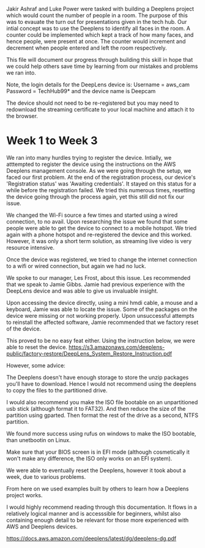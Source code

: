 Jakir Ashraf and Luke Power were tasked with building a Deeplens project which would count the number of people in a room. 
The purpose of this was to evauate the turn out for presentations given in the tech hub. Our intial concept was to use the Deeplens to identify all faces in the room. A counter could be implemented which kept a track of how many faces, and hence people, were present at once. The counter would increment and decrement when people entered and left the room respectively.

This file will document our progress through building this skill in hope that we could help others save time by learning from our mistakes and problems we ran into.

Note, the login details for the DeepLens device is:
Username = aws_cam
Password = TechHub99*
and the device name is Deepcam

The device should not need to be re-registered but you may need to redownload the streaming certificate to your local machine and attach it to the browser.

# Week 1 to Week 3

We ran into many hurdles trying to register the device. Intially, we atttempted to register the device using the instructions on the AWS Deeplens management console.
As we were going through the setup, we faced our first problem. At the end of the registration process, our device's 'Registration status' was 'Awaiting credentials'. It stayed on this status for a while before the registration failed. We tried this numerous times, resetting the device going through the process again, yet this still did not fix our issue.

We changed the Wi-Fi source a few times and started using a wired connection, to no avail. Upon researching the issue we found that some people were able to get the device to connect to a mobile hotspot. We tried again with a phone hotspot and re-registered the device and this worked. However, it was only a short term solution, as streaming live video is very resource intensive. 

Once the device was registered, we tried to change the internet connection to a wifi or wired connection, but again we had no luck.

We spoke to our manager, Les Frost, about this issue. Les recommended that we speak to Jamie Gibbs. Jamie had previous experience with the DeepLens device and was able to give us invaluable insight.

Upon accessing the device directly, using a mini hmdi cable, a mouse and a keyboard, Jamie was able to locate the issue. Some of the packages on the device were missing or not working properly. Upon unsuccessful attempts to reinstall the affected software, Jamie recommended that we factory reset of the device.

This proved to be no easy feat either. Using the instruction below, we were able to reset the device.
https://s3.amazonaws.com/deeplens-public/factory-restore/DeepLens_System_Restore_Instruction.pdf

However, some advice:

The Deeplens doesn't have enough storage to store the unzip packages you'll have to download. Hence I would not recommend using the deeplens to copy the files to the partitioned drive.

I would also recommend you make the ISO file bootable on an unpartitioned usb stick (although format it to FAT32). And then reduce the size of the partition using gparted. Then format the rest of the drive as a second, NTFS partition.

We found more success using rufus on windows to make the ISO bootable, than unetbootin on Linux.

Make sure that your BIOS screen is in EFI mode (although cosmetically it won't make any difference, the ISO only works on an EFI system). 

We were able to eventually reset the Deeplens, however it took about a week, due to various problems.

From here on we used examples built by others to learn how a Deeplens project works.

I would highly recommend reading through this documentation. It flows in a relatively logical manner and is accesssible for beginners, whilst also containing enough detail to be relevant for those more experienced with AWS and Deeplens devices.

https://docs.aws.amazon.com/deeplens/latest/dg/deeplens-dg.pdf
